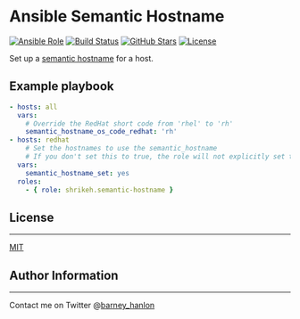 # Ansible Semantic Hostname

[![Ansible Role](https://img.shields.io/ansible/role/4378.svg)][galaxy]
[![Build Status](https://travis-ci.org/shrikeh/ansible-semantic-hostname.svg)][build]
[![GitHub Stars](https://img.shields.io/github/stars/shrikeh/ansible-semantic-hostname.svg)][stargazers]
[![License](https://img.shields.io/github/license/shrikeh/ansible-semantic-hostname.svg)][licence]

Set up a [semantic hostname][semantic_hostname] for a host.


## Example playbook
```YAML
- hosts: all
  vars:
    # Override the RedHat short code from 'rhel' to 'rh'
    semantic_hostname_os_code_redhat: 'rh'
- hosts: redhat
    # Set the hostnames to use the semantic_hostname
    # If you don't set this to true, the role will not explicitly set the hostname
  vars:
    semantic_hostname_set: yes
  roles:
    - { role: shrikeh.semantic-hostname }

```
## License
-------

[MIT][licence]

## Author Information
------------------
Contact me on Twitter @[barney_hanlon][twitter]

[semantic_hostname]: https://github.com/semantic-hostnames/semantic-hostnames "Convention for Semantic Hostnames (CSH)"
[licence]: https://raw.githubusercontent.com/shrikeh/ansible-semantic-hostname/master/LICENSE
[twitter]: https://twitter.com/barney_hanlon "Link to my Twitter page"
[galaxy]: https://galaxy.ansible.com/detail#/role/5824 "This role on Ansible Galaxy"
[build]: https://travis-ci.org/shrikeh-ansible-roles/ansible-rsyslog8 "Build status"
[stargazers]: https://github.com/shrikeh-ansible-roles/ansible-rsyslog8 "Stargazers on GitHub"
